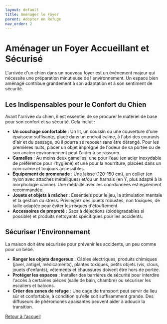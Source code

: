 ```yaml
---
layout: default
title: Aménager le Foyer
parent: Adopter en Refuge
nav_order: 2
---
```


# Aménager un Foyer Accueillant et Sécurisé

L'arrivée d'un chien dans un nouveau foyer est un événement majeur qui nécessite une préparation minutieuse de l'environnement. Un espace bien aménagé contribue grandement à son adaptation et à son sentiment de sécurité.

## Les Indispensables pour le Confort du Chien

Avant l'arrivée du chien, il est essentiel de se procurer le matériel de base pour son confort et sa sécurité. Cela inclut :

- **Un couchage confortable** : Un lit, un coussin ou une couverture d'une épaisseur suffisante, placé dans un endroit calme, à l'abri des courants d'air et du passage, où il pourra se reposer sans être dérangé. Pour les premières nuits, placer un objet imprégné de l'odeur de sa portée ou de son ancien environnement peut l'aider à se rassurer.
- **Gamelles** : Au moins deux gamelles, une pour l'eau (en acier inoxydable de préférence pour l'hygiène) et une pour la nourriture, placées dans un coin calme et toujours accessibles.
- **Équipement de promenade** : Une laisse (120-150 cm), un collier (en nylon avec attaches métalliques) et/ou un harnais (en Y, plus adapté à la morphologie canine). Une médaille avec les coordonnées est également recommandée.
- **Jouets et objets à mâcher** : Essentiels pour le jeu, la stimulation mentale et la gestion du stress. Privilégiez des jouets robustes, non toxiques, de taille adaptée pour éviter les risques d'étouffement.
- **Accessoires de propreté** : Sacs à déjections (biodégradables si possible) et produits nettoyants spécifiques pour les accidents.

## Sécuriser l'Environnement

La maison doit être sécurisée pour prévenir les accidents, un peu comme pour un bébé.

- **Ranger les objets dangereux** : Câbles électriques, produits chimiques (javel, antigel, médicaments), plantes toxiques, petits objets (vis, clous, jouets d'enfants), vêtements et chaussures doivent être hors de portée.
- **Protéger les espaces** : Installer des barrières de sécurité pour interdire l'accès à certaines pièces (salle de bain, chambre) ou sécuriser les escaliers et balcons.
- **Créer des zones de refuge** : Une cage de transport peut servir de lieu sûr et confortable, à condition qu'elle soit suffisamment grande. Des diffuseurs de phéromones apaisantes peuvent aider à adoucir la transition. 

[Retour à l'accueil](../index.md) 